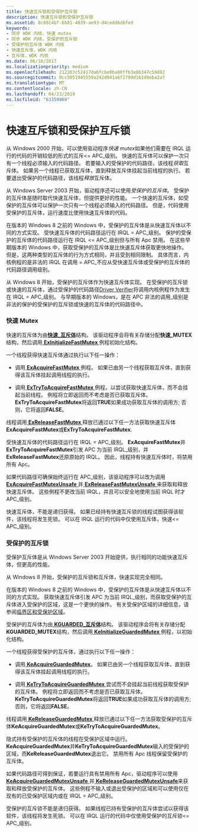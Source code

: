 ```yaml
---
title: 快速互斥锁和受保护互斥锁
description: 快速互斥锁和受保护互斥锁
ms.assetid: 8c8014bf-6b81-4039-ae93-d4cedd6d6fed
keywords:
- 同步 WDK 内核，快速 mutex
- 同步 WDK 内核，受保护的互斥锁
- 受保护的互斥体 WDK 内核
- 快速互斥体，WDK 内核
- 互斥体，WDK 内核
ms.date: 06/16/2017
ms.localizationpriority: medium
ms.openlocfilehash: 212263c52417da6fcbe0ba80ffb3e8b347c59d82
ms.sourcegitcommit: 0cc5051945559a242d941a6f2799d161d8eba2a7
ms.translationtype: MT
ms.contentlocale: zh-CN
ms.lasthandoff: 04/23/2019
ms.locfileid: "63359969"
---
```

# <a name="fast-mutexes-and-guarded-mutexes"></a>快速互斥锁和受保护互斥锁


从 Windows 2000 开始，可以使用驱动程序*快速 mutex*如果他们需要在 IRQL 运行的代码的开销较低的形式的互斥&lt;= APC\_级别。 快速的互斥体可以保护一次只有一个线程必须输入的代码路径。 若要输入的受保护的代码路径，该线程*获取*互斥体。 如果另一个线程已获取互斥体，直到释放互斥体挂起当前线程的执行。 若要退出受保护的代码路径，该线程*释放*互斥体。

从 Windows Server 2003 开始，驱动程序还可以使用*受保护的互斥体*。 受保护的互斥体是随时取代快速互斥体，但提供更好的性能。 一个快速的互斥体，如受保护的互斥体可以保护一次只有一个线程必须输入的代码路径。 但是，代码使用受保护的互斥体，运行速度比使用快速互斥体的代码。

在版本的 Windows 8 之前的 Windows 中，受保护的互斥体是从快速互斥体以不同的方式实现。 受快速互斥体的代码路径运行在 IRQL = APC\_级别。 保护的受保护的互斥体的代码路径运行在 IRQL &lt;= APC\_级别但与所有 Apc 禁用。 在这些早期版本的 Windows 中，获取受保护的互斥体是比快速互斥体获取更快地操作。 但是，这两种类型的互斥体的行为方式相同，并且受到相同限制。 具体而言，内核例程的是非法的 IRQL 在调用 = APC\_不应从受快速互斥体或受保护的互斥体的代码路径调用级别。

从 Windows 8 开始，受保护的互斥体作为快速互斥体实现。 在受保护的互斥锁或快速的互斥体，通过受保护的代码路径[Driver Verifier](https://msdn.microsoft.com/library/windows/hardware/ff545448)将调用内核例程作为发生在 IRQL = APC\_级别。 与早期版本的 Windows，是在 APC 非法的调用\_级别是非法的保护的受保护的互斥锁或快速的互斥体的代码路径中。

### <a name="fast-mutexes"></a>快速 Mutex

快速的互斥体为由[**快速\_互斥体**](https://msdn.microsoft.com/library/windows/hardware/ff545715)结构。 该驱动程序会将有关存储分配**快速\_MUTEX**结构，然后调用[ **ExInitializeFastMutex** ](https://msdn.microsoft.com/library/windows/hardware/ff545293)例程初始化结构。

一个线程获得快速互斥体通过执行以下任一操作：

-   调用[ **ExAcquireFastMutex** ](https://msdn.microsoft.com/library/windows/hardware/ff544337)例程。 如果已由另一个线程获取互斥体，直到获得该互斥体挂起调用线程的执行。

-   调用[ **ExTryToAcquireFastMutex** ](https://msdn.microsoft.com/library/windows/hardware/ff545647)例程，以尝试获取快速互斥体，而不会挂起当前线程。 例程将立即返回而不考虑是否已获取互斥体。 **ExTryToAcquireFastMutex**将返回**TRUE**如果成功获取互斥体的调用方; 否则，它将返回**FALSE**。

线程调用[ **ExReleaseFastMutex** ](https://msdn.microsoft.com/library/windows/hardware/ff545549)释放已通过以下任一方法获取快速互斥体**ExAcquireFastMutex**或**ExTryToAcquireFastMutex**.

受快速互斥体的代码路径运行在 IRQL = APC\_级别。 **ExAcquireFastMutex**并**ExTryToAcquireFastMutex**引发 APC 为当前 IRQL\_级别，并**ExReleaseFastMutex**还原原始的 IRQL。 因此，线程持有快速互斥体时，将禁用所有 Apc。

如果代码路径可确保始终运行在 APC\_级别，该驱动程序可以改为调用[ **ExAcquireFastMutexUnsafe** ](https://msdn.microsoft.com/library/windows/hardware/ff544340)并[ **ExReleaseFastMutexUnsafe** ](https://msdn.microsoft.com/library/windows/hardware/ff545567)来获取和释放快速互斥体。 这些例程不更改当前 IRQL，并且可以安全地使用当前 IRQL 时才 APC\_级别。

快速互斥体，不能是递归获得。 如果已经持有快速互斥锁的线程试图获得该软件，该线程将发生死锁。 可以在 IRQL 运行的代码中仅使用互斥体，快速&lt;= APC\_级别。

### <a name="guarded-mutexes"></a>受保护的互斥锁

受保护互斥体是从 Windows Server 2003 开始提供，执行相同的功能快速互斥体，但更高的性能。

从 Windows 8 开始，受保护的互斥锁和互斥体，快速实现完全相同。

在版本的 Windows 8 之前的 Windows 中，受保护的互斥体是从快速互斥体以不同的方式实现。 获取快速互斥体引发 APC 为当前 IRQL\_级别，而获取受保护的互斥体进入受保护的区域，这是一个更快的操作。 有关受保护区域的详细信息，请参阅[临界区和受保护区域](critical-regions-and-guarded-regions.md)。

受保护的互斥体为由[ **KGUARDED\_互斥体**](https://msdn.microsoft.com/library/windows/hardware/ff554235)结构。 该驱动程序会将有关存储分配**KGUARDED\_MUTEX**结构，然后调用[ **KeInitializeGuardedMutex** ](https://msdn.microsoft.com/library/windows/hardware/ff552144)例程，以初始化结构。

一个线程获得受保护的互斥体，通过执行以下任一操作：

-   调用[ **KeAcquireGuardedMutex**](https://msdn.microsoft.com/library/windows/hardware/ff551892)。 如果已由另一个线程获取互斥体，直到获得该互斥体挂起调用线程的执行。

-   调用[ **KeTryToAcquireGuardedMutex** ](https://msdn.microsoft.com/library/windows/hardware/ff553307)尝试而不会挂起当前线程获取受保护的互斥体。 例程将立即返回而不考虑是否已获取互斥体。 **KeTryToAcquireGuardedMutex**将返回**TRUE**如果成功获取互斥体的调用方; 否则，它将返回**FALSE**。

线程调用[ **KeReleaseGuardedMutex** ](https://msdn.microsoft.com/library/windows/hardware/ff553124)释放已通过以下任一方法获取受保护的互斥体**KeAcquireGuardedMutex**或**KeTryToAcquireGuardedMutex**。

隐式持有受保护的互斥体的线程在受保护区域中运行。 **KeAcquireGuardedMutex**并**KeTryToAcquireGuardedMutex**输入的受保护的区域，而**KeReleaseGuardedMutex**退出它。 禁用所有 Apc 线程保留受保护的互斥体。

如果代码路径可得到保证，若要运行具有禁用所有 Apc，驱动程序可以使用[ **KeAcquireGuardedMutexUnsafe** ](https://msdn.microsoft.com/library/windows/hardware/ff551894)并[ **KeReleaseGuardedMutexUnsafe**](https://msdn.microsoft.com/library/windows/hardware/ff553125)来获取和释放受保护的互斥体。 这些例程不输入或退出受保护的区域和可以使用仅在现有的已受保护区域内或在 IRQL = APC\_级别。

受保护的互斥锁不能是递归获得。 如果线程已持有受保护的互斥体尝试以获得该软件，该线程将发生死锁。 可以在 IRQL 运行的代码中仅使用受保护的互斥锁&lt;= APC\_级别。

 

 




